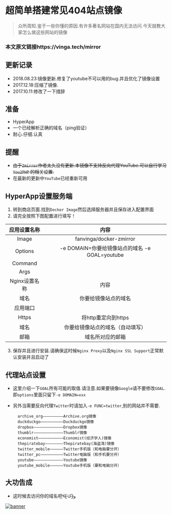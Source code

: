 # 超简单搭建常见404站点镜像

> 众所周知.鉴于一些你懂的原因.有许多著名网站在国内无法访问.今天就教大家怎么做这些网站的镜像

### **本文原文链接https://vinga.tech/mirror**

## 更新记录

* 2018.08.23:镜像更新.修复了youtube不可以用的bug.并且优化了镜像设置
* 2017.12.18:压缩了镜像.
* 2017.10.11:修改了一下措辞

## 准备

* HyperApp
* 一个已经解析正确的域名（ping验证）
* 耐心.仔细.认真

## 提醒
* ~~由于`Zmirror`作者太久没有更新.本镜像不支持反向代理YouTube.可以自行学习 `You2PHP` 的相关设置.~~
* 在最新的更新中`YouTube`已经重新可用

## HyperApp设置服务端

1. 转到商店页面.找到`Docker Image`然后选择服务器并且保存进入配置界面
2. 请完全按照下图配置进行填写！

|    应用设置名称     |                   内容                   |
| :-----------: | :------------------------------------: |
|     Image     |        fanvinga/docker-zmirror         |
|    Options    | -e DOMAIN=你要给镜像站点的域名 -e GOAL=youtube |
|    Command    |                                        |
|     Args      |                                        |
| Nginx设置名称 |                 内容                 |
|      域名       |               你要给镜像站点的域名               |
|     应用端口      |                                        |
|     Https     |             将http重定向到https             |
|      域名       |            你要给镜像站点的域名（自动填写）            |
|      邮箱       |                域名所对应的邮箱                |


3. 保存并且进行安装.请确保这时候`Nginx Proxy`以及`Nginx SSL Support`正常默认安装并且启动了


## 代理站点设置

* 这里介绍一下`GOAL`所有可能的取值.请注意.如果要镜像`Google`请不要修改`GOAL`.即`options`里面只留下`-e DOMAIN=xxx`

* 另外当需要反向代理`Twitter`时请加入`-e FUNC=twitter`,别的网站并不需要.

   ```
     archive_org—————————Archive.org镜像
     duckduckgo——————————Duckduckgo镜像
     dropbox—————————————Dropbox镜像
     thumblr—————————————Thumblr镜像
     economist———————————Economist(经济学人)镜像
     thepiratebay————————Thepiratebay(海盗湾)镜像
     twitter_mobile——————Twitter手机版（和电脑要分开）
     twitter_pc——————————Twitter电脑版（和手机要分开）
     youtube—————————————Youtube镜像
     youtube_mobile——————Youtube手机版（要和电脑分开）
   ```

## 大功告成

* 这时候去访问你的域名吧٩(˃̶͈̀௰˂̶͈́)و



<a href="https://vinga.tech"><img src="https://vinga.tech/images/banner.png" alt="banner" target="_blank"></a>

